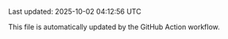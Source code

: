 Last updated: 2025-10-02 04:12:56 UTC

This file is automatically updated by the GitHub Action workflow.
